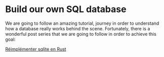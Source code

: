 # Build our own SQL database

We are going to follow an amazing tutorial, journey in order to understand how a database really works behind the scene.
Fortunately, there is a wonderful post series that we are going to follow in order to achieve this goal:

[Réimplémenter sqlite en Rust](https://lafor.ge/rustqlite-1/)